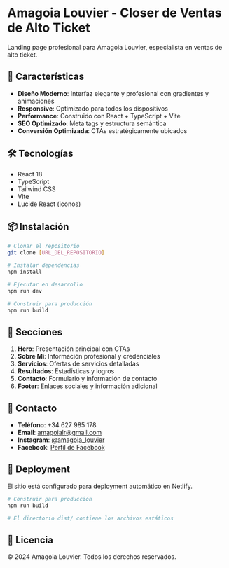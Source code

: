 # Amagoia Louvier - Closer de Ventas de Alto Ticket

Landing page profesional para Amagoia Louvier, especialista en ventas de alto ticket.

## 🚀 Características

- **Diseño Moderno**: Interfaz elegante y profesional con gradientes y animaciones
- **Responsive**: Optimizado para todos los dispositivos
- **Performance**: Construido con React + TypeScript + Vite
- **SEO Optimizado**: Meta tags y estructura semántica
- **Conversión Optimizada**: CTAs estratégicamente ubicados

## 🛠️ Tecnologías

- React 18
- TypeScript
- Tailwind CSS
- Vite
- Lucide React (iconos)

## 📦 Instalación

```bash
# Clonar el repositorio
git clone [URL_DEL_REPOSITORIO]

# Instalar dependencias
npm install

# Ejecutar en desarrollo
npm run dev

# Construir para producción
npm run build
```

## 🎯 Secciones

1. **Hero**: Presentación principal con CTAs
2. **Sobre Mí**: Información profesional y credenciales
3. **Servicios**: Ofertas de servicios detalladas
4. **Resultados**: Estadísticas y logros
5. **Contacto**: Formulario y información de contacto
6. **Footer**: Enlaces sociales y información adicional

## 📱 Contacto

- **Teléfono**: +34 627 985 178
- **Email**: amagoialr@gmail.com
- **Instagram**: [@amagoia_louvier](https://www.instagram.com/amagoia_louvier/)
- **Facebook**: [Perfil de Facebook](https://www.facebook.com/profile.php?id=100009764285753&sk=about)

## 🚀 Deployment

El sitio está configurado para deployment automático en Netlify.

```bash
# Construir para producción
npm run build

# El directorio dist/ contiene los archivos estáticos
```

## 📄 Licencia

© 2024 Amagoia Louvier. Todos los derechos reservados.